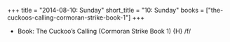 +++
title = "2014-08-10: Sunday"
short_title = "10: Sunday"
books = ["the-cuckoos-calling-cormoran-strike-book-1"]
+++


* Book: The Cuckoo’s Calling (Cormoran Strike Book 1) {H} /f/
